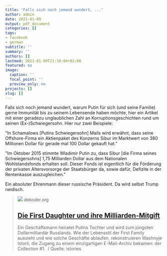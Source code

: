 ```yaml
---
title: 'Falls sich noch jemand wundert, ...'
author: admin
date: 2021-01-09
output: pdf_document
categories: []
tags:
- facebook
- german
subtitle: ''
summary: ''
authors: []
lastmod: 2021-01-09T21:10:04+01:00
featured: no
image:
  caption: ''
  focal_point: ''
  preview_only: no
projects: []
slug: []
---
```

Falls sich noch jemand wundert, warum Putin für sich (und seine Familie) gerne Immunität bis zu seinem Lebensende haben möchte, hier ein Artikel mit einer geradezu unglaublichen Zahl an Korruptionsgeschichten rund um seinen (Ex-)Schwiegersohn. Hier nur zwei Beispiele: 

"In Schamalows [Putins Schwiegersohn] Mails wird erwähnt, dass seine Offshore-Firma ein Aktienpaket des Konzerns Sibur im Marktwert von 380 Millionen Dollar für gerade mal 100 Dollar gekauft hat."

"Im Oktober 2015 stimmte Wladimir Putin zu, dass Sibur [die Firma seines Schwiegersohns] 1,75 Milliarden Dollar aus dem Nationalen Wohlstandsfonds erhalten soll. Dieser Fonds ist eigentlich für die Förderung der privaten Altersvorsorge der Staatsbürger da, sowie dafür, Defizite in der Rentenkasse auszugleichen."

Ein absoluter Ehrenmann dieser russische Präsident. Da wird selbst Trump neidisch.
> [![](https://www.dekoder.org/sites/default/files/istories_social.png)](https://www.dekoder.org/de/article/collection-schamalow-putin-schwiegersohn)
> dekoder.org
> ## [Die First Daughter und ihre Milliarden-Mitgift](https://www.dekoder.org/de/article/collection-schamalow-putin-schwiegersohn)
>
>Ein Geschäftsmann heiratet Putins Tochter und wird zum jüngsten Dollarmilliardär Russlands. Wie der Lebensstil der First Family aussieht und wie solche Geschäfte ablaufen, rekonstruieren Washnyje Istorii, die Zugang zu einem einzigartigen E-Mail-Archiv bekamen: der Collection #1.  / Quelle: istories

